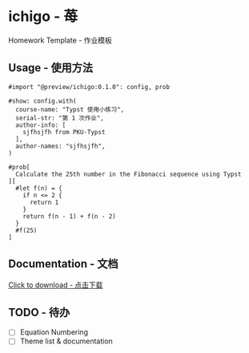 # ichigo - 苺

Homework Template - 作业模板

## Usage - 使用方法

```typ
#import "@preview/ichigo:0.1.0": config, prob

#show: config.with(
  course-name: "Typst 使用小练习",
  serial-str: "第 1 次作业",
  author-info: [
    sjfhsjfh from PKU-Typst
  ],
  author-names: "sjfhsjfh",
)

#prob[
  Calculate the 25th number in the Fibonacci sequence using Typst
][
  #let f(n) = {
    if n <= 2 {
      return 1
    }
    return f(n - 1) + f(n - 2)
  }
  #f(25)
]
```

## Documentation - 文档

[Click to download - 点击下载](https://github.com/PKU-Typst/ichigo/releases/download/v0.1.0/documentation.pdf)

## TODO - 待办

- [ ] Equation Numbering
- [ ] Theme list & documentation
